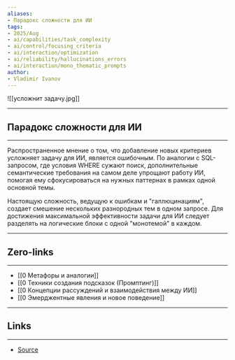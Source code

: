 ```yaml
---
aliases: 
- Парадокс сложности для ИИ
tags:
- 2025/Aug
- ai/capabilities/task_complexity
- ai/control/focusing_criteria
- ai/interaction/optimization
- ai/reliability/hallucinations_errors
- ai/interaction/mono_thematic_prompts
author:
- Vladimir Ivanov
---
```

![[усложнит задачу.jpg]]

-----
##  Парадокс сложности для ИИ
-----
Распространенное мнение о том, что добавление новых критериев усложняет задачу для ИИ, является ошибочным. По аналогии с SQL-запросом, где условия WHERE сужают поиск, дополнительные семантические требования на самом деле упрощают работу ИИ, помогая ему сфокусироваться на нужных паттернах в рамках одной основной темы. 


Настоящую сложность, ведущую к ошибкам и "галлюцинациям", создает смешение нескольких разнородных тем в одном запросе. Для достижения максимальной эффективности задачи для ИИ следует разделять на логические блоки с одной "монотемой" в каждом.

---
## Zero-links
---
- [[0 Метафоры и аналогии]]
- [[0 Техники создания подсказок (Промптинг)]]
- [[0 Концепции рассуждений и взаимодействия между ИИ]]
- [[0 Эмерджентные явления и новое поведение]]

---
## Links
---
- [Source](https://t.me/turboproject/1974)